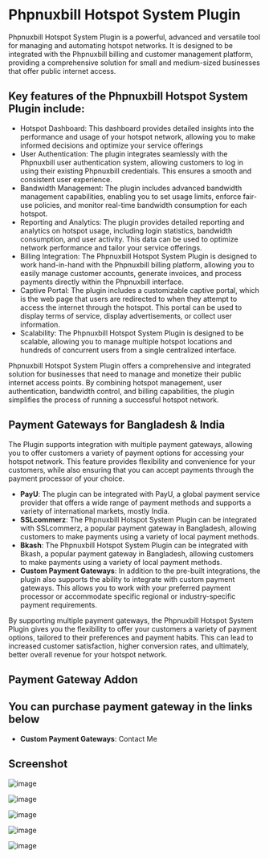 # Phpnuxbill Hotspot System Plugin
Phpnuxbill Hotspot System Plugin is a powerful, advanced and versatile tool for managing and automating hotspot networks. It is designed to be integrated with the Phpnuxbill billing and customer management platform, providing a comprehensive solution for small and medium-sized businesses that offer public internet access.
## Key features of the Phpnuxbill Hotspot System Plugin include:
-	Hotspot Dashboard: This dashboard provides detailed insights into the performance and usage of your hotspot network, allowing you to make informed decisions and optimize your service offerings
-	User Authentication: The plugin integrates seamlessly with the Phpnuxbill user authentication system, allowing customers to log in using their existing Phpnuxbill credentials. This ensures a smooth and consistent user experience.
- Bandwidth Management: The plugin includes advanced bandwidth management capabilities, enabling you to set usage limits, enforce fair-use policies, and monitor real-time bandwidth consumption for each hotspot.
-	Reporting and Analytics: The plugin provides detailed reporting and analytics on hotspot usage, including login statistics, bandwidth consumption, and user activity. This data can be used to optimize network performance and tailor your service offerings.
-	Billing Integration: The Phpnuxbill Hotspot System Plugin is designed to work hand-in-hand with the Phpnuxbill billing platform, allowing you to easily manage customer accounts, generate invoices, and process payments directly within the Phpnuxbill interface.
- Captive Portal: The plugin includes a customizable captive portal, which is the web page that users are redirected to when they attempt to access the internet through the hotspot. This portal can be used to display terms of service, display advertisements, or collect user information.
-	Scalability: The Phpnuxbill Hotspot System Plugin is designed to be scalable, allowing you to manage multiple hotspot locations and hundreds of concurrent users from a single centralized interface.

Phpnuxbill Hotspot System Plugin offers a comprehensive and integrated solution for businesses that need to manage and monetize their public internet access points. By combining hotspot management, user authentication, bandwidth control, and billing capabilities, the plugin simplifies the process of running a successful hotspot network.
## Payment Gateways for Bangladesh & India
The Plugin supports integration with multiple payment gateways, allowing you to offer customers a variety of payment options for accessing your hotspot network. This feature provides flexibility and convenience for your customers, while also ensuring that you can accept payments through the payment processor of your choice.
- **PayU**: The plugin can be integrated with PayU, a global payment service provider that offers a wide range of payment methods and supports a variety of international markets, mostly India.
- **SSLcommerz**: The Phpnuxbill Hotspot System Plugin can be integrated with SSLcommerz, a popular payment gateway in Bangladesh, allowing customers to make payments using a variety of local payment methods.
- **Bkash**: The Phpnuxbill Hotspot System Plugin can be integrated with Bkash, a popular payment gateway in Bangladesh, allowing customers to make payments using a variety of local payment methods.
- **Custom Payment Gateways**: In addition to the pre-built integrations, the plugin also supports the ability to integrate with custom payment gateways. This allows you to work with your preferred payment processor or accommodate specific regional or industry-specific payment requirements.

By supporting multiple payment gateways, the Phpnuxbill Hotspot System Plugin gives you the flexibility to offer your customers a variety of payment options, tailored to their preferences and payment habits. This can lead to increased customer satisfaction, higher conversion rates, and ultimately, better overall revenue for your hotspot network.

## Payment Gateway Addon
You can purchase payment gateway in the links below
-
- **Custom Payment Gateways**: Contact Me 

## Screenshot
![image](https://github.com/user-attachments/assets/9f041975-5c7b-4665-b253-1b9ef536c84f)

![image](https://github.com/user-attachments/assets/d3f60d46-0a4e-4db7-89d4-07acabc93e90)

![image](https://github.com/user-attachments/assets/ed198898-4bec-48a4-8473-bbf13fa28fc0)

![image](https://github.com/user-attachments/assets/3afc6618-7deb-44de-bdb3-be8fd6eb23d6)

![image](https://github.com/user-attachments/assets/46531e1d-637b-4a55-8a26-10c81d886264)

